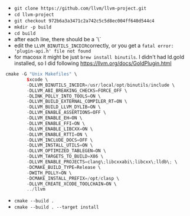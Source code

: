 * `git clone https://github.com/llvm/llvm-project.git`
* `cd llvm-project`
* `git checkout 972b6a3a3471c2a742c5c5d8ec004ff640d544c4`
* `mkdir -p build`
* `cd build`
* after each line, there should be a  ´\´
* edit the `LLVM_BINUTILS_INCDIR`correctly, or you get a `fatal error: 'plugin-api.h' file not found`
* for macosx it might be just `brew install binutils`. I didn't had ld.gold installed, so I did following https://llvm.org/docs/GoldPlugin.html
```c++
cmake -G "Unix Makefiles" \
        $xcode \
        -DLLVM_BINUTILS_INCDIR=/usr/local/opt/binutils/include \
        -DLLVM_ABI_BREAKING_CHECKS=FORCE_OFF \
        -DLINK_POLLY_INTO_TOOLS=ON \
        -DLLVM_BUILD_EXTERNAL_COMPILER_RT=ON \
        -DLLVM_BUILD_LLVM_DYLIB=ON \
        -DLLVM_ENABLE_ASSERTIONS=OFF \
        -DLLVM_ENABLE_EH=ON \
        -DLLVM_ENABLE_FFI=ON \
        -DLLVM_ENABLE_LIBCXX=ON \
        -DLLVM_ENABLE_RTTI=ON \
        -DLLVM_INCLUDE_DOCS=OFF \
        -DLLVM_INSTALL_UTILS=ON \
        -DLLVM_OPTIMIZED_TABLEGEN=ON \
        -DLLVM_TARGETS_TO_BUILD=X86 \
        -DLLVM_ENABLE_PROJECTS=clang\;libcxxabi\;libcxx\;lldb\; \
        -DCMAKE_BUILD_TYPE=Release \
        -DWITH_POLLY=ON \
        -DCMAKE_INSTALL_PREFIX=/opt/clasp \
        -DLLVM_CREATE_XCODE_TOOLCHAIN=ON \
        ../llvm
````
* `cmake --build .`
* `cmake --build . --target install`